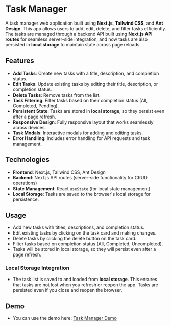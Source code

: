 # Task Manager

A task manager web application built using **Next.js**, **Tailwind CSS**, and **Ant Design**. This app allows users to add, edit, delete, and filter tasks efficiently. The tasks are managed through a backend API built using **Next.js API routes** for seamless server-side integration, and now tasks are also persisted in **local storage** to maintain state across page reloads.

## Features

- **Add Tasks**: Create new tasks with a title, description, and completion status.
- **Edit Tasks**: Update existing tasks by editing their title, description, or completion status.
- **Delete Tasks**: Remove tasks from the list.
- **Task Filtering**: Filter tasks based on their completion status (All, Completed, Pending).
- **Persistent State**: Tasks are stored in **local storage**, so they persist even after a page refresh.
- **Responsive Design**: Fully responsive layout that works seamlessly across devices.
- **Task Modals**: Interactive modals for adding and editing tasks.
- **Error Handling**: Includes error handling for API requests and task management.

## Technologies

- **Frontend**: Next.js, Tailwind CSS, Ant Design
- **Backend**: Next.js API routes (server-side functionality for CRUD operations)
- **State Management**: React `useState` (for local state management)
- **Local Storage**: Tasks are saved to the browser's local storage for persistence.

## Usage

- Add new tasks with titles, descriptions, and completion status.
- Edit existing tasks by clicking on the task card and making changes.
- Delete tasks by clicking the delete button on the task card.
- Filter tasks based on completion status (All, Completed, Uncompleted).
- Tasks will be stored in local storage, so they will persist even after a page refresh.

### Local Storage Integration

- The task list is saved to and loaded from **local storage**. This ensures that tasks are not lost when you refresh or reopen the app. Tasks are persisted even if you close and reopen the browser.

## Demo 
- You can use the demo here: [Task Manager Demo](https://task-manager-six-azure.vercel.app/)
